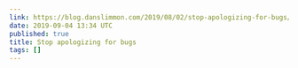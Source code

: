 ```yaml
---
link: https://blog.danslimmon.com/2019/08/02/stop-apologizing-for-bugs/
date: 2019-09-04 13:34 UTC
published: true
title: Stop apologizing for bugs
tags: []
---
```



